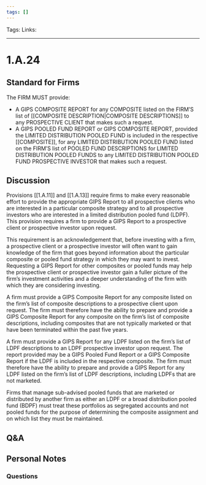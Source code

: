 ```yaml
---
tags: []
---
```

Tags:
Links: 
___
# 1.A.24
## Standard for Firms
The FIRM MUST provide:
- A GIPS COMPOSITE REPORT for any COMPOSITE listed on the FIRM’S list of [[COMPOSITE DESCRIPTION|COMPOSITE DESCRIPTIONS]] to any PROSPECTIVE CLIENT that makes such a request.
- A GIPS POOLED FUND REPORT or GIPS COMPOSITE REPORT, provided the LIMITED DISTRIBUTION POOLED FUND is included in the respective [[COMPOSITE]], for any LIMITED DISTRIBUTION POOLED FUND listed on the FIRM’S list of POOLED FUND DESCRIPTIONS for LIMITED DISTRIBUTION POOLED FUNDS to any LIMITED DISTRIBUTION POOLED FUND PROSPECTIVE INVESTOR that makes such a request.
## Discussion
Provisions [[1.A.11]] and [[1.A.13]] require firms to make every reasonable effort to provide the appropriate GIPS Report to all prospective clients who are interested in a particular composite strategy and to all prospective investors who are interested in a limited distribution pooled fund (LDPF). This provision requires a firm to provide a GIPS Report to a prospective client or prospective investor upon request.

This requirement is an acknowledgement that, before investing with a firm, a prospective client or a prospective investor will often want to gain knowledge of the firm that goes beyond information about the particular composite or pooled fund strategy in which they may want to invest. Requesting a GIPS Report for other composites or pooled funds may help the prospective client or prospective investor gain a fuller picture of the firm’s investment activities and a deeper understanding of the firm with which they are considering investing.

A firm must provide a GIPS Composite Report for any composite listed on the firm’s list of composite descriptions to a prospective client upon request. The firm must therefore have the ability to prepare and provide a GIPS Composite Report for any composite on the firm’s list of composite descriptions, including composites that are not typically marketed or that have been terminated within the past five years.

A firm must provide a GIPS Report for any LDPF listed on the firm’s list of LDPF descriptions to an LDPF prospective investor upon request. The report provided may be a GIPS Pooled Fund Report or a GIPS Composite Report if the LDPF is included in the respective composite. The firm must therefore have the ability to prepare and provide a GIPS Report for any LDPF listed on the firm’s list of LDPF descriptions, including LDPFs that are not marketed.

Firms that manage sub-advised pooled funds that are marketed or distributed by another firm as either an LDPF or a broad distribution pooled fund (BDPF) must treat these portfolios as segregated accounts and not pooled funds for the purpose of determining the composite assignment and on which list they must be maintained.
## Q&A

## Personal Notes

### Questions